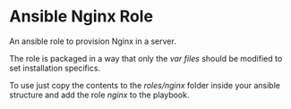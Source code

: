 # Ansible Nginx Role

An ansible role to provision Nginx in a server.

The role is packaged in a way that only the *var files* should be modified to set installation specifics.

To use just copy the contents to the *roles/nginx* folder inside your ansible structure and add the role *nginx* to the playbook.